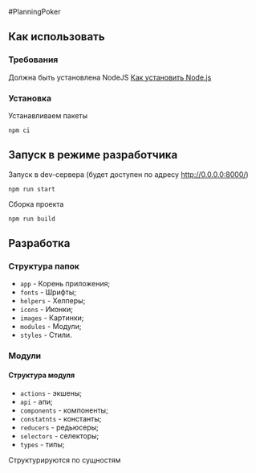 #PlanningPoker

## Как использовать

### Требования

Должна быть установлена NodeJS
[Как установить Node.js](https://www.digitalocean.com/community/tutorials/node-js-ubuntu-18-04-ru#Установка-при-помощи-nvm)

### Установка

Устанавливаем пакеты

```
npm ci
```

## Запуск в режиме разработчика

Запуск в dev-сервера (будет доступен по адресу http://0.0.0.0:8000/)

```
npm run start
```

Сборка проекта

```
npm run build
```

## Разработка

### Структура папок

* `app` - Корень приложения;
* `fonts` - Шрифты;
* `helpers` - Хелперы;
* `icons` - Иконки;
* `images` - Картинки;
* `modules` - Модули;
* `styles` - Стили.

### Модули

#### Структура модуля

* `actions` - экшены;
* `api` - апи;
* `components` - компоненты;
* `constatnts` - константы;
* `reducers` - редьюсеры;
* `selectors` - селекторы;
* `types` - типы;

Структурируются по сущностям
